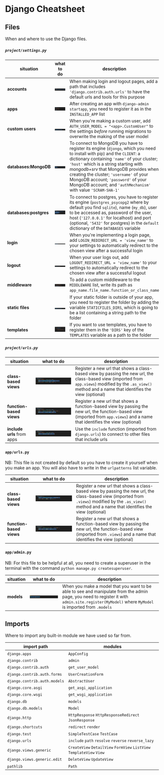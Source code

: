 # Django Cheatsheet

## Files

When and where to use the Django files.

##### `project/settings.py`

| situation | what to do | description |
| --- | --- | --- |
| __accounts__ | ![accounts default urls](images/accounts.png) | When making login and logout pages, add a path that includes `'django.contrib.auth.urls'` to have the default urls and tools for this purpose |
| __apps__ | ![app registration](images/apps.png) | After creating an app with `django-admin startapp`, you need to register it as in the `INSTALLED_APP` list |
| __custom users__ | ![custom user model](images/custom-user.png) | When you're making a custom user, add `AUTH_USER_MODEL = "<app>.CustomUser"` to the settings _before_ running migrations to overwrite the making of the user model |
| __databases:MongoDB__ | ![mongodb registration](images/mongodb.png) | To connect to MongoDB you have to register its engine (`djongo`, which you need to install with pip) and the `CLIENT`: a dictionary containing `'name'` of your cluster; `'host'` which is a string starting with _mongodb+srv_ that MongoDB provides when creating the cluster; `'username'` of your MongoDB account; `'password'` of your MongoDB account; and `'authMechanism'` with value `'SCRAM-SHA-1'` |
| __databases:postgres__ | ![postgres registration](images/db.png) | To connect to postgres, you have to register its engine (`postgres_psycopg2` where by default you find `sqlite`), name (`my_db`), user to be accessed as, password of the user, host (`'127.0.0.1'` for localhost) and port (optional, `'5432'` for postgres) in the `default` dictionary of the `DATABASES` variable |
| __login__ | ![login redirection](images/login_redirect.png) | When you're implementing a login page, add `LOGIN_REDIRECT_URL = 'view_name'` to your settings to automatically redirect to the chosen view after a successful login |
| __logout__ | ![logout rederection](images/logout_redirect.png) | When your user logs out, add `LOGOUT_REDIRECT_URL = 'view_name'` to your settings to automatically redirect to the chosen view after a successful logout |
| __middleware__ | ![custom middleware](images/custom-middleware.png) | To add a custom middleware to the `MIDDLEWARE` list, write its path as `app_name.file_name.function_or_class_name` |
| __static files__ | ![static file dir registration](images/static.png) | If your static folder is outside of your app, you need to register the folder by adding the variable `STATICFILES_DIRS`, which is going to be a list containing a string path to the folder |
| __templates__ | ![templates registration](images/templates.png) | If you want to use templates, you have to register them in the `'DIRS'` key of the `TEMPLATES` variable as a path to the folder |

##### `project/urls.py`

| situation | what to do | description |
| --- | --- | --- |
| __class-based views__ | ![class-based view url registration](images/proj_class_url.png) | Register a new url that shows a class-based view by passing the new url, the class-based view (imported from `app.views`) modified by the `.as_view()` method and a name that identifies the view (optional) |
| __function-based views__ | ![func-based view url registration](images/proj_func_url.png) | Register a new url that shows a function-based view by passing the new url, the function-based view (imported from `app.views`) and a name that identifies the view (optional) |
| __include urls__ from apps | ![url registration](images/proj_url.png) | Use the `include` function (imported from `django.urls`) to connect to other files that include urls |

#### `app/urls.py`

NB: This file is not created by default so you have to create it yourself when you make an app. You will also have to write in the `urlpatterns` list variable.

| situation | what to do | description |
| --- | --- | --- |
| __class-based views__ | ![class-based view url registration](images/url-from-class.png) | Register a new url that shows a class-based view by passing the new url, the class-based view (imported from `.views`) modified by the `.as_view()` method and a name that identifies the view (optional) |
| __function-based views__ | ![func-based view url registration](images/url-from-func.png) | Register a new url that shows a function-based view by passing the new url, the function-based view (imported from `.views`) and a name that identifies the view (optional) |

#### `app/admin.py`

NB: For this file to be helpful at all, you need to create a superuser in the terminal with the command `python manage.py createsuperuser`.

| situation | what to do | description |
| --- | --- | --- |
| **models** | ![model registration](images/model-reg.png) | When you make a model that you want to be able to see and manipulate from the admin page, you need to register it with `admin.site.register(MyModel)` where `MyModel` is imported from `.models` |

## Imports

Where to import any built-in module we have used so far from.

| import path | modules |
| --- | --- |
| `django.apps` | `AppConfig` |
| `django.contrib` | `admin` |
| `django.contrib.auth` | `get_user_model` |
| `django.contrib.auth.forms` | `UserCreationForm` |
| `django.contrib.auth.models` | `AbstractUser` |
| `django.core.asgi` | `get_asgi_application` |
| `django.core.wsgi` | `get_wsgi_application` |
| `django.db` | `models` |
| `django.db.models` | `Model` |
| `django.http` | `HttpResponse`  `HttpResponseRedirect`  `JsonResponse` |
| `django.shortcuts` | `redirect`  `render` |
| `django.test` | `SimpleTestCase`  `TestCase` |
| `django.urls` | `include`  `path`  `resolve`  `reverse`  `reverse_lazy` |
| `django.views.generic` | `CreateView`  `DetailView`  `FormView`  `ListView`  `TemplateView`  `View` |
| `django.views.generic.edit` | `DeleteView`  `UpdateView` |
| `pathlib` | `Path` |